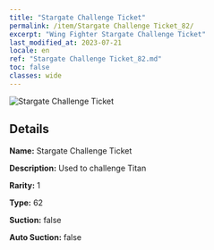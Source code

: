 ```yaml
---
title: "Stargate Challenge Ticket"
permalink: /item/Stargate Challenge Ticket_82/
excerpt: "Wing Fighter Stargate Challenge Ticket"
last_modified_at: 2023-07-21
locale: en
ref: "Stargate Challenge Ticket_82.md"
toc: false
classes: wide
---
```



 ![Stargate Challenge Ticket](/images/item/Stargate_Challenge_Ticket_p.png)



## Details

 **Name:** Stargate Challenge Ticket 

 **Description:** Used to challenge Titan

 **Rarity:** 1 

 **Type:** 62 

 **Suction:** false 

 **Auto Suction:** false 


